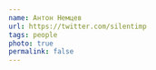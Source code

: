 ```yaml
---
name: Антон Немцев
url: https://twitter.com/silentimp
tags: people
photo: true
permalink: false
---
```

